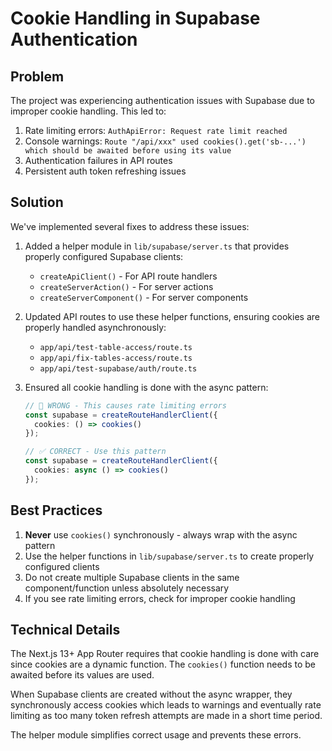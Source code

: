 # Cookie Handling in Supabase Authentication

## Problem

The project was experiencing authentication issues with Supabase due to improper cookie handling. This led to:

1. Rate limiting errors: `AuthApiError: Request rate limit reached`
2. Console warnings: `Route "/api/xxx" used cookies().get('sb-...') which should be awaited before using its value`
3. Authentication failures in API routes
4. Persistent auth token refreshing issues

## Solution

We've implemented several fixes to address these issues:

1. Added a helper module in `lib/supabase/server.ts` that provides properly configured Supabase clients:
   - `createApiClient()` - For API route handlers
   - `createServerAction()` - For server actions
   - `createServerComponent()` - For server components

2. Updated API routes to use these helper functions, ensuring cookies are properly handled asynchronously:
   - `app/api/test-table-access/route.ts`
   - `app/api/fix-tables-access/route.ts`
   - `app/api/test-supabase/auth/route.ts`

3. Ensured all cookie handling is done with the async pattern:
   ```typescript
   // 🚫 WRONG - This causes rate limiting errors
   const supabase = createRouteHandlerClient({
     cookies: () => cookies()
   });

   // ✅ CORRECT - Use this pattern
   const supabase = createRouteHandlerClient({
     cookies: async () => cookies()
   });
   ```

## Best Practices

1. **Never** use `cookies()` synchronously - always wrap with the async pattern
2. Use the helper functions in `lib/supabase/server.ts` to create properly configured clients
3. Do not create multiple Supabase clients in the same component/function unless absolutely necessary
4. If you see rate limiting errors, check for improper cookie handling

## Technical Details

The Next.js 13+ App Router requires that cookie handling is done with care since cookies are a dynamic function. The `cookies()` function needs to be awaited before its values are used.

When Supabase clients are created without the async wrapper, they synchronously access cookies which leads to warnings and eventually rate limiting as too many token refresh attempts are made in a short time period.

The helper module simplifies correct usage and prevents these errors. 